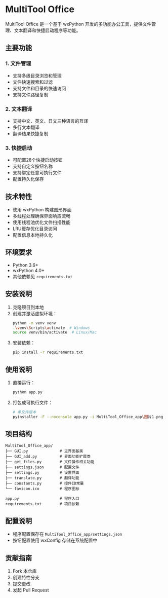 # MultiTool Office

MultiTool Office 是一个基于 wxPython 开发的多功能办公工具，提供文件管理、文本翻译和快捷启动程序等功能。

## 主要功能

### 1. 文件管理
- 支持多级目录浏览和管理
- 文件快速搜索和过滤
- 支持文件和目录的快速访问
- 支持文件路径复制

### 2. 文本翻译
- 支持中文、英文、日文三种语言的互译
- 多行文本翻译
- 翻译结果快捷复制

### 3. 快捷启动
- 可配置28个快捷启动按钮
- 支持自定义按钮名称
- 支持绑定任意可执行文件
- 配置持久化保存

## 技术特性

- 使用 wxPython 构建图形界面
- 多线程处理确保界面响应流畅
- 使用线程池优化文件扫描性能
- LRU缓存优化目录访问
- 配置信息本地持久化

## 环境要求

- Python 3.6+
- wxPython 4.0+
- 其他依赖见 `requirements.txt`

## 安装说明

1. 克隆项目到本地
2. 创建并激活虚拟环境：
   ```bash
   python -m venv venv
   .\venv\Scripts\activate  # Windows
   source venv/bin/activate  # Linux/Mac

3. 安装依赖：
   ```bash
   pip install -r requirements.txt

## 使用说明

1. 直接运行：
   ```bash
   python app.py

2. 打包成可执行文件：
   ```bash
   # 单文件版本
   pyinstaller -F --noconsole app.py -i MultiTool_Office_app\图片1.png

## 项目结构

```
MultiTool_Office_app/
├── GUI.py              # 主界面基类
├── GUI_add.py          # 界面功能扩展类
├── get_files.py        # 文件操作相关功能
├── settings.json       # 配置文件
├── settings.py         # 设置界面
├── translate.py        # 翻译功能
├── constants.py        # 控件ID常量
└── favicon.ico         # 程序图标

app.py                  # 程序入口
requirements.txt        # 项目依赖
```

## 配置说明

- 程序配置保存在 `MultiTool_Office_app/settings.json`
- 按钮配置使用 wxConfig 存储在系统配置中

## 贡献指南

1. Fork 本仓库
2. 创建特性分支
3. 提交更改
4. 发起 Pull Request

